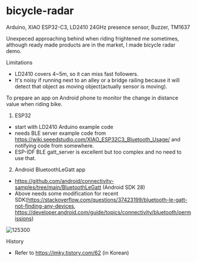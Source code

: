 # bicycle-radar
Arduino, XIAO ESP32-C3, LD2410 24GHz presence sensor, Buzzer, TM1637

Unexpeced approaching behind when riding frightened me sometimes, although ready made products are in the market, I made bicycle radar demo.  

Limitations 

- LD2410 covers 4~5m, so it can miss fast followers.
- It's noisy if running next to an alley or a bridge railing because it will detect that object as moving object(actually sensor is moving).  

To prepare an app on Android phone to monitor the change in distance value when riding bike.

1) ESP32
- start with LD2410 Arduino example code 
- needs BLE server example code from https://wiki.seeedstudio.com/XIAO_ESP32C3_Bluetooth_Usage/ and notifying code from somewhere. 
- ESP-IDF BLE gatt_server is excellent but too complex and no need to use that. 

2) Android BluetoothLeGatt app
- https://github.com/android/connectivity-samples/tree/main/BluetoothLeGatt (Android SDK 28) 
- Above needs some modification for recent SDK(https://stackoverflow.com/questions/37423199/bluetooth-le-gatt-not-finding-any-devices, https://developer.android.com/guide/topics/connectivity/bluetooth/permissions)

![125300](https://github.com/sevengivings/bicycle-radar/assets/2328500/40695141-8ee5-4d79-ae08-892293e303b4)

History 

- Refer to https://imky.tistory.com/62 (in Korean) 
